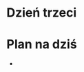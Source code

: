 <!SLIDE title-slide transition=fade>

# Dzień trzeci #

<!SLIDE smaller bullets incremental transition=fade>

# Plan na dziś #
  
  * 